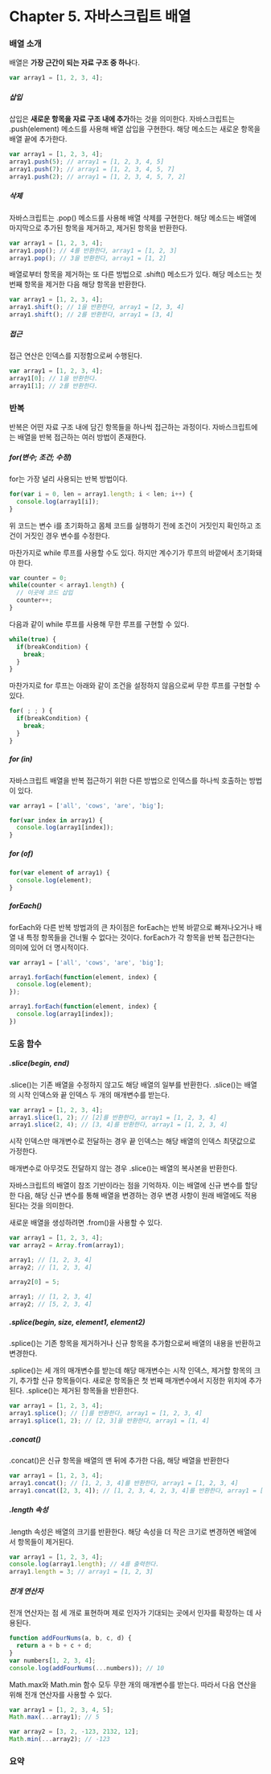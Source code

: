 # Chapter 5. 자바스크립트 배열

### 배열 소개

배열은 **가장 근간이 되는 자료 구조 중 하나**다.

```javascript
var array1 = [1, 2, 3, 4];
```

##### 삽입

삽입은 **새로운 항목을 자료 구조 내에 추가**하는 것을 의미한다.
자바스크립트는 .push(element) 메소드를 사용해 배열 삽입을 구현한다.
해당 메소드는 새로운 항목을 배열 끝에 추가한다.

```javascript
var array1 = [1, 2, 3, 4];
array1.push(5); // array1 = [1, 2, 3, 4, 5]
array1.push(7); // array1 = [1, 2, 3, 4, 5, 7]
array1.push(2); // array1 = [1, 2, 3, 4, 5, 7, 2]
```

##### 삭제

자바스크립트는 .pop() 메소드를 사용해 배열 삭제를 구현한다.
해당 메소드는 배열에 마지막으로 추가된 항목을 제거하고, 제거된 항목을 반환한다.

```javascript
var array1 = [1, 2, 3, 4];
array1.pop(); // 4를 반환한다, array1 = [1, 2, 3]
array1.pop(); // 3을 반환한다, array1 = [1, 2]
```

배열로부터 항목을 제거하는 또 다른 방법으로 .shift() 메소드가 있다.
해당 메소드는 첫 번째 항목을 제거한 다음 해당 항목을 반환한다.

```javascript
var array1 = [1, 2, 3, 4];
array1.shift(); // 1을 반환한다, array1 = [2, 3, 4]
array1.shift(); // 2를 반환한다, array1 = [3, 4]
```

##### 접근

접근 연산은 인덱스를 지정함으로써 수행된다.

```javascript
var array1 = [1, 2, 3, 4];
array1[0]; // 1을 반환한다.
array1[1]; // 2를 반환한다.
```

### 반복

반복은 어떤 자료 구조 내에 담긴 항목들을 하나씩 접근하는 과정이다.
자바스크립트에는 배열을 반복 접근하는 여러 방법이 존재한다.

##### for(변수; 조건; 수정)

for는 가장 널리 사용되는 반복 방법이다.

```javascript
for(var i = 0, len = array1.length; i < len; i++) {
  console.log(array1[i]);
}
```

위 코드는 변수 i를 초기화하고 몸체 코드를 실행하기 전에 조건이 거짓인지 확인하고 조건이 거짓인 경우 변수를 수정한다.

마찬가지로 while 루프를 사용할 수도 있다.
하지만 계수기가 루프의 바깥에서 초기화돼야 한다.

```javascript
var counter = 0;
while(counter < array1.length) {
  // 이곳에 코드 삽입
  counter++;
}
```

다음과 같이 while 루프를 사용해 무한 루프를 구현할 수 있다.

```javascript
while(true) {
  if(breakCondition) {
    break;
  }
}
```

마찬가지로 for 루프는 아래와 같이 조건을 설정하지 않음으로써 무한 루프를 구현할 수 있다.

```javascript
for( ; ; ) {
  if(breakCondition) {
    break;
  }
}
```

##### for (in)

자바스크립트 배열을 반복 접근하기 위한 다른 방법으로 인덱스를 하나씩 호출하는 방법이 있다.

```javascript
var array1 = ['all', 'cows', 'are', 'big'];

for(var index in array1) {
  console.log(array1[index]);
}
```

##### for (of)

```javascript
for(var element of array1) {
  console.log(element);
}
```

##### forEach()

forEach와 다른 반복 방법과의 큰 차이점은 forEach는 반복 바깥으로 빠져나오거나 배열 내 특정 항목들을 건너뛸 수 없다는 것이다.
forEach가 각 항목을 반복 접근한다는 의미에 있어 더 명시적이다.

```javascript
var array1 = ['all', 'cows', 'are', 'big'];

array1.forEach(function(element, index) {
  console.log(element);
});

array1.forEach(function(element, index) {
  console.log(array1[index]);
})
```

### 도움 함수

##### .slice(begin, end)

.slice()는 기존 배열을 수정하지 않고도 해당 배열의 일부를 반환한다.
.slice()는 배열의 시작 인덱스와 끝 인덱스 두 개의 매개변수를 받는다.

```javascript
var array1 = [1, 2, 3, 4];
array1.slice(1, 2); // [2]를 반환한다, array1 = [1, 2, 3, 4]
array1.slice(2, 4); // [3, 4]를 반환한다, array1 = [1, 2, 3, 4]
```

시작 인덱스만 매개변수로 전달하는 경우 끝 인덱스는 해당 배열의 인덱스 최댓값으로 가정한다.

매개변수로 아무것도 전달하지 않는 경우 .slice()는 배열의 복사본을 반환한다.

자바스크립트의 배열이 참조 기반이라는 점을 기억하자.
이는 배열에 신규 변수를 할당한 다음, 해당 신규 변수를 통해 배열을 변경하는 경우 변경 사항이 원래 배열에도 적용된다는 것을 의미한다.

새로운 배열을 생성하려면 .from()을 사용할 수 있다.

```javascript
var array1 = [1, 2, 3, 4];
var array2 = Array.from(array1);

array1; // [1, 2, 3, 4]
array2; // [1, 2, 3, 4]

array2[0] = 5;

array1; // [1, 2, 3, 4]
array2; // [5, 2, 3, 4]
```

##### .splice(begin, size, element1, element2)

.splice()는 기존 항목을 제거하거나 신규 항목을 추가함으로써 배열의 내용을 반환하고 변경한다.

.splice()는 세 개의 매개변수를 받는데 해당 매개변수는 시작 인덱스, 제거할 항목의 크기, 추가할 신규 항목들이다.
새로운 항목들은 첫 번째 매개변수에서 지정한 위치에 추가된다.
.splice()는 제거된 항목들을 반환한다.

```javascript
var array1 = [1, 2, 3, 4];
array1.splice(); // []를 반환한다, array1 = [1, 2, 3, 4]
array1.splice(1, 2); // [2, 3]을 반환한다, array1 = [1, 4]
```

##### .concat()

.concat()은 신규 항목을 배열의 맨 뒤에 추가한 다음, 해당 배열을 반환한다

```javascript
var array1 = [1, 2, 3, 4];
array1.concat(); // [1, 2, 3, 4]를 반환한다, array1 = [1, 2, 3, 4]
array1.concat([2, 3, 4]); // [1, 2, 3, 4, 2, 3, 4]를 반환한다, array1 = [1, 2, 3, 4]
```

##### .length 속성

.length 속성은 배열의 크기를 반환한다.
해당 속성을 더 작은 크기로 변경하면 배열에서 항목들이 제거된다.

```javascript
var array1 = [1, 2, 3, 4];
console.log(array1.length); // 4를 출력한다.
array1.length = 3; // array1 = [1, 2, 3]
```

##### 전개 연산자

전개 연산자는 점 세 개로 표현하며 제로 인자가 기대되는 곳에서 인자를 확장하는 데 사용된다.

```javascript
function addFourNums(a, b, c, d) {
  return a + b + c + d;
}
var numbers[1, 2, 3, 4];
console.log(addFourNums(...numbers)); // 10
```

Math.max와 Math.min 함수 모두 무한 개의 매개변수를 받는다.
따라서 다음 연산을 위해 전개 연산자를 사용할 수 있다.

```javascript
var array1 = [1, 2, 3, 4, 5];
Math.max(...array1); // 5

var array2 = [3, 2, -123, 2132, 12];
Math.min(...array2); // -123
```

### 요약